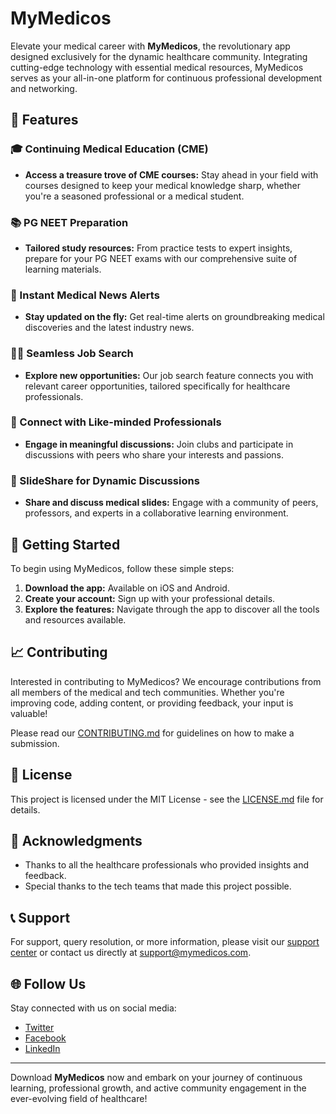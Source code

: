 # MyMedicos

Elevate your medical career with **MyMedicos**, the revolutionary app designed exclusively for the dynamic healthcare community. Integrating cutting-edge technology with essential medical resources, MyMedicos serves as your all-in-one platform for continuous professional development and networking.

## 🌟 Features

### 🎓 Continuing Medical Education (CME)
- **Access a treasure trove of CME courses:** Stay ahead in your field with courses designed to keep your medical knowledge sharp, whether you're a seasoned professional or a medical student.

### 📚 PG NEET Preparation
- **Tailored study resources:** From practice tests to expert insights, prepare for your PG NEET exams with our comprehensive suite of learning materials.

### 📰 Instant Medical News Alerts
- **Stay updated on the fly:** Get real-time alerts on groundbreaking medical discoveries and the latest industry news.

### 🧑‍⚕️ Seamless Job Search
- **Explore new opportunities:** Our job search feature connects you with relevant career opportunities, tailored specifically for healthcare professionals.

### 💬 Connect with Like-minded Professionals
- **Engage in meaningful discussions:** Join clubs and participate in discussions with peers who share your interests and passions.

### 🔄 SlideShare for Dynamic Discussions
- **Share and discuss medical slides:** Engage with a community of peers, professors, and experts in a collaborative learning environment.

## 🚀 Getting Started

To begin using MyMedicos, follow these simple steps:
1. **Download the app:** Available on iOS and Android.
2. **Create your account:** Sign up with your professional details.
3. **Explore the features:** Navigate through the app to discover all the tools and resources available.

## 📈 Contributing

Interested in contributing to MyMedicos? We encourage contributions from all members of the medical and tech communities. Whether you're improving code, adding content, or providing feedback, your input is valuable!

Please read our [CONTRIBUTING.md](./CONTRIBUTING.md) for guidelines on how to make a submission.

## 📜 License

This project is licensed under the MIT License - see the [LICENSE.md](./LICENSE.md) file for details.

## 💖 Acknowledgments

- Thanks to all the healthcare professionals who provided insights and feedback.
- Special thanks to the tech teams that made this project possible.

## 📞 Support

For support, query resolution, or more information, please visit our [support center](#) or contact us directly at support@mymedicos.com.

## 🌐 Follow Us

Stay connected with us on social media:
- [Twitter](#)
- [Facebook](#)
- [LinkedIn](#)

---

Download **MyMedicos** now and embark on your journey of continuous learning, professional growth, and active community engagement in the ever-evolving field of healthcare!

